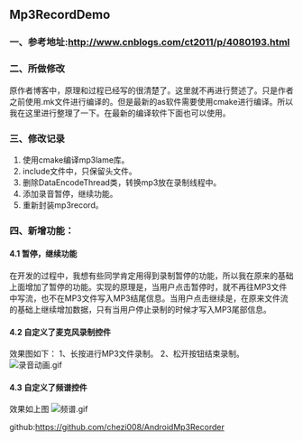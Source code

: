 ## Mp3RecordDemo
### 一、参考地址:http://www.cnblogs.com/ct2011/p/4080193.html

### 二、所做修改
原作者博客中，原理和过程已经写的很清楚了。这里就不再进行赘述了。只是作者之前使用.mk文件进行编译的。但是最新的as软件需要使用cmake进行编译。所以我在这里进行整理了一下。在最新的编译软件下面也可以使用。

### 三、修改记录
1. 使用cmake编译mp3lame库。
2. include文件中，只保留头文件。
3. 删除DataEncodeThread类，转换mp3放在录制线程中。
4. 添加录音暂停，继续功能。
5. 重新封装mp3record。

### 四、新增功能：

#### 4.1 暂停，继续功能
在开发的过程中，我想有些同学肯定用得到录制暂停的功能，所以我在原来的基础上面增加了暂停的功能。实现的原理是，当用户点击暂停时，就不再往MP3文件中写流，也不在MP3文件写入MP3结尾信息。当用户点击继续是，在原来文件流的基础上继续增加数据，只有当用户停止录制的时候才写入MP3尾部信息。
#### 4.2 自定义了麦克风录制控件
效果图如下：
1、长按进行MP3文件录制。
2、松开按钮结束录制。
![录音动画.gif](https://github.com/chezi008/AndroidMp3Recorder/blob/master/recorder.gif)


#### 4.3 自定义了频谱控件
效果如上图
![频谱.gif](https://github.com/chezi008/AndroidMp3Recorder/blob/master/recorder_2.gif)


github:https://github.com/chezi008/AndroidMp3Recorder